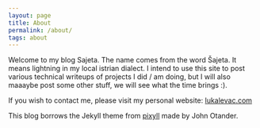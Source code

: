 ```yaml
---
layout: page
title: About
permalink: /about/
tags: about
---
```


Welcome to my blog Sajeta. The name comes from the word Šajeta. It means lightning in my local istrian dialect.
I intend to use this site to post various technical writeups of projects I did / am doing, but I will also maaaybe post some other stuff, we will see what the time brings :). 

If you wish to contact me, please visit my personal website: [lukalevac.com](https://www.lukalevac.com/#contact)

This blog borrows the Jekyll theme from [pixyll](https://github.com/johno/pixyll) made by John Otander.
